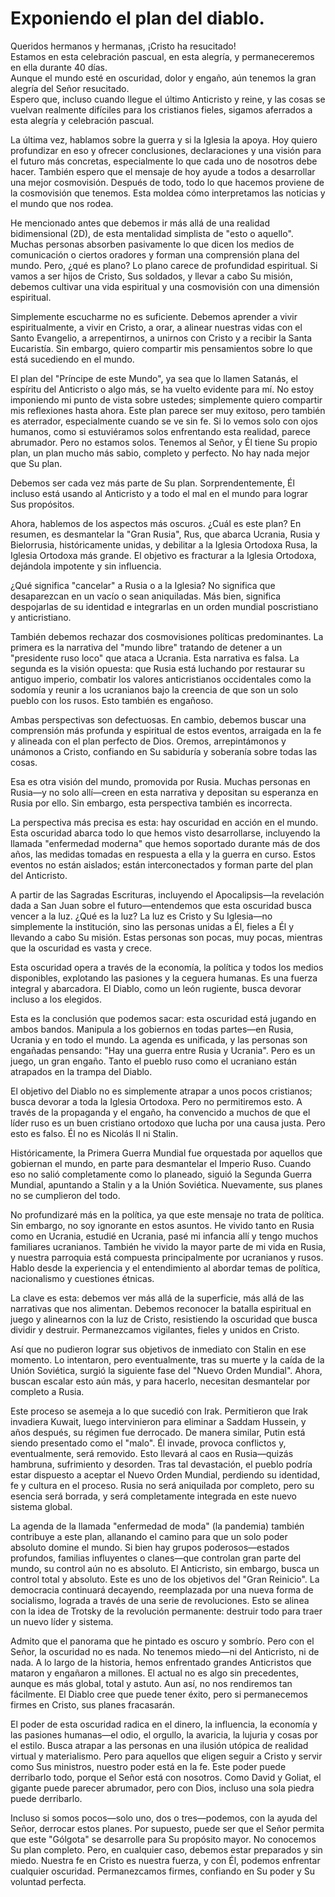 # Exponiendo el plan del diablo.  

Queridos hermanos y hermanas, ¡Cristo ha resucitado!  
Estamos en esta celebración pascual, en esta alegría, y permaneceremos en ella durante 40 días.  
Aunque el mundo esté en oscuridad, dolor y engaño, aún tenemos la gran alegría del Señor resucitado.  
Espero que, incluso cuando llegue el último Anticristo y reine, y las cosas se vuelvan realmente difíciles para los cristianos fieles, sigamos aferrados a esta alegría y celebración pascual.  

La última vez, hablamos sobre la guerra y si la Iglesia la apoya. Hoy quiero profundizar en eso y ofrecer conclusiones, declaraciones y una visión para el futuro más concretas, especialmente lo que cada uno de nosotros debe hacer. También espero que el mensaje de hoy ayude a todos a desarrollar una mejor cosmovisión. Después de todo, todo lo que hacemos proviene de la cosmovisión que tenemos. Esta moldea cómo interpretamos las noticias y el mundo que nos rodea.  

He mencionado antes que debemos ir más allá de una realidad bidimensional (2D), de esta mentalidad simplista de "esto o aquello". Muchas personas absorben pasivamente lo que dicen los medios de comunicación o ciertos oradores y forman una comprensión plana del mundo. Pero, ¿qué es plano? Lo plano carece de profundidad espiritual. Si vamos a ser hijos de Cristo, Sus soldados, y llevar a cabo Su misión, debemos cultivar una vida espiritual y una cosmovisión con una dimensión espiritual.  

Simplemente escucharme no es suficiente. Debemos aprender a vivir espiritualmente, a vivir en Cristo, a orar, a alinear nuestras vidas con el Santo Evangelio, a arrepentirnos, a unirnos con Cristo y a recibir la Santa Eucaristía. Sin embargo, quiero compartir mis pensamientos sobre lo que está sucediendo en el mundo.  

El plan del "Príncipe de este Mundo", ya sea que lo llamen Satanás, el espíritu del Anticristo o algo más, se ha vuelto evidente para mí. No estoy imponiendo mi punto de vista sobre ustedes; simplemente quiero compartir mis reflexiones hasta ahora. Este plan parece ser muy exitoso, pero también es aterrador, especialmente cuando se ve sin fe. Si lo vemos solo con ojos humanos, como si estuviéramos solos enfrentando esta realidad, parece abrumador. Pero no estamos solos. Tenemos al Señor, y Él tiene Su propio plan, un plan mucho más sabio, completo y perfecto. No hay nada mejor que Su plan.  

Debemos ser cada vez más parte de Su plan. Sorprendentemente, Él incluso está usando al Anticristo y a todo el mal en el mundo para lograr Sus propósitos.  

Ahora, hablemos de los aspectos más oscuros. ¿Cuál es este plan? En resumen, es desmantelar la "Gran Rusia", Rus, que abarca Ucrania, Rusia y Bielorrusia, históricamente unidas, y debilitar a la Iglesia Ortodoxa Rusa, la Iglesia Ortodoxa más grande. El objetivo es fracturar a la Iglesia Ortodoxa, dejándola impotente y sin influencia.  

¿Qué significa "cancelar" a Rusia o a la Iglesia? No significa que desaparezcan en un vacío o sean aniquiladas. Más bien, significa despojarlas de su identidad e integrarlas en un orden mundial poscristiano y anticristiano.  

También debemos rechazar dos cosmovisiones políticas predominantes. La primera es la narrativa del "mundo libre" tratando de detener a un "presidente ruso loco" que ataca a Ucrania. Esta narrativa es falsa. La segunda es la visión opuesta: que Rusia está luchando por restaurar su antiguo imperio, combatir los valores anticristianos occidentales como la sodomía y reunir a los ucranianos bajo la creencia de que son un solo pueblo con los rusos. Esto también es engañoso.  

Ambas perspectivas son defectuosas. En cambio, debemos buscar una comprensión más profunda y espiritual de estos eventos, arraigada en la fe y alineada con el plan perfecto de Dios. Oremos, arrepintámonos y unámonos a Cristo, confiando en Su sabiduría y soberanía sobre todas las cosas.

Esa es otra visión del mundo, promovida por Rusia. Muchas personas en Rusia—y no solo allí—creen en esta narrativa y depositan su esperanza en Rusia por ello. Sin embargo, esta perspectiva también es incorrecta.  

La perspectiva más precisa es esta: hay oscuridad en acción en el mundo. Esta oscuridad abarca todo lo que hemos visto desarrollarse, incluyendo la llamada "enfermedad moderna" que hemos soportado durante más de dos años, las medidas tomadas en respuesta a ella y la guerra en curso. Estos eventos no están aislados; están interconectados y forman parte del plan del Anticristo.  

A partir de las Sagradas Escrituras, incluyendo el Apocalipsis—la revelación dada a San Juan sobre el futuro—entendemos que esta oscuridad busca vencer a la luz. ¿Qué es la luz? La luz es Cristo y Su Iglesia—no simplemente la institución, sino las personas unidas a Él, fieles a Él y llevando a cabo Su misión. Estas personas son pocas, muy pocas, mientras que la oscuridad es vasta y crece.  

Esta oscuridad opera a través de la economía, la política y todos los medios disponibles, explotando las pasiones y la ceguera humanas. Es una fuerza integral y abarcadora. El Diablo, como un león rugiente, busca devorar incluso a los elegidos.  

Esta es la conclusión que podemos sacar: esta oscuridad está jugando en ambos bandos. Manipula a los gobiernos en todas partes—en Rusia, Ucrania y en todo el mundo. La agenda es unificada, y las personas son engañadas pensando: "Hay una guerra entre Rusia y Ucrania". Pero es un juego, un gran engaño. Tanto el pueblo ruso como el ucraniano están atrapados en la trampa del Diablo.  

El objetivo del Diablo no es simplemente atrapar a unos pocos cristianos; busca devorar a toda la Iglesia Ortodoxa. Pero no permitiremos esto. A través de la propaganda y el engaño, ha convencido a muchos de que el líder ruso es un buen cristiano ortodoxo que lucha por una causa justa. Pero esto es falso. Él no es Nicolás II ni Stalin.  

Históricamente, la Primera Guerra Mundial fue orquestada por aquellos que gobiernan el mundo, en parte para desmantelar el Imperio Ruso. Cuando eso no salió completamente como lo planeado, siguió la Segunda Guerra Mundial, apuntando a Stalin y a la Unión Soviética. Nuevamente, sus planes no se cumplieron del todo.  

No profundizaré más en la política, ya que este mensaje no trata de política. Sin embargo, no soy ignorante en estos asuntos. He vivido tanto en Rusia como en Ucrania, estudié en Ucrania, pasé mi infancia allí y tengo muchos familiares ucranianos. También he vivido la mayor parte de mi vida en Rusia, y nuestra parroquia está compuesta principalmente por ucranianos y rusos. Hablo desde la experiencia y el entendimiento al abordar temas de política, nacionalismo y cuestiones étnicas.  

La clave es esta: debemos ver más allá de la superficie, más allá de las narrativas que nos alimentan. Debemos reconocer la batalla espiritual en juego y alinearnos con la luz de Cristo, resistiendo la oscuridad que busca dividir y destruir. Permanezcamos vigilantes, fieles y unidos en Cristo.  

Así que no pudieron lograr sus objetivos de inmediato con Stalin en ese momento. Lo intentaron, pero eventualmente, tras su muerte y la caída de la Unión Soviética, surgió la siguiente fase del "Nuevo Orden Mundial". Ahora, buscan escalar esto aún más, y para hacerlo, necesitan desmantelar por completo a Rusia.  

Este proceso se asemeja a lo que sucedió con Irak. Permitieron que Irak invadiera Kuwait, luego intervinieron para eliminar a Saddam Hussein, y años después, su régimen fue derrocado. De manera similar, Putin está siendo presentado como el "malo". Él invade, provoca conflictos y, eventualmente, será removido. Esto llevará al caos en Rusia—quizás hambruna, sufrimiento y desorden. Tras tal devastación, el pueblo podría estar dispuesto a aceptar el Nuevo Orden Mundial, perdiendo su identidad, fe y cultura en el proceso. Rusia no será aniquilada por completo, pero su esencia será borrada, y será completamente integrada en este nuevo sistema global.  

La agenda de la llamada "enfermedad de moda" (la pandemia) también contribuye a este plan, allanando el camino para que un solo poder absoluto domine el mundo. Si bien hay grupos poderosos—estados profundos, familias influyentes o clanes—que controlan gran parte del mundo, su control aún no es absoluto. El Anticristo, sin embargo, busca un control total y absoluto. Este es uno de los objetivos del "Gran Reinicio". La democracia continuará decayendo, reemplazada por una nueva forma de socialismo, lograda a través de una serie de revoluciones. Esto se alinea con la idea de Trotsky de la revolución permanente: destruir todo para traer un nuevo líder y sistema.  

Admito que el panorama que he pintado es oscuro y sombrío. Pero con el Señor, la oscuridad no es nada. No tenemos miedo—ni del Anticristo, ni de nada. A lo largo de la historia, hemos enfrentado grandes Anticristos que mataron y engañaron a millones. El actual no es algo sin precedentes, aunque es más global, total y astuto. Aun así, no nos rendiremos tan fácilmente. El Diablo cree que puede tener éxito, pero si permanecemos firmes en Cristo, sus planes fracasarán.  

El poder de esta oscuridad radica en el dinero, la influencia, la economía y las pasiones humanas—el odio, el orgullo, la avaricia, la lujuria y cosas por el estilo. Busca atrapar a las personas en una ilusión utópica de realidad virtual y materialismo. Pero para aquellos que eligen seguir a Cristo y servir como Sus ministros, nuestro poder está en la fe. Este poder puede derribarlo todo, porque el Señor está con nosotros. Como David y Goliat, el gigante puede parecer abrumador, pero con Dios, incluso una sola piedra puede derribarlo.  

Incluso si somos pocos—solo uno, dos o tres—podemos, con la ayuda del Señor, derrocar estos planes. Por supuesto, puede ser que el Señor permita que este "Gólgota" se desarrolle para Su propósito mayor. No conocemos Su plan completo. Pero, en cualquier caso, debemos estar preparados y sin miedo. Nuestra fe en Cristo es nuestra fuerza, y con Él, podemos enfrentar cualquier oscuridad. Permanezcamos firmes, confiando en Su poder y Su voluntad perfecta.

